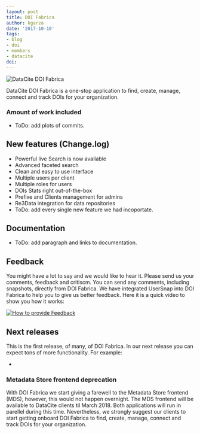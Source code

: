 ```yaml
---
layout: post
title: DOI Fabrica
author: kgarza
date: '2017-10-10'
tags:
- blog
- doi
- members
- datacite
doi: 
---
```


![DataCite DOI Fabrica](https://imgur.com/a/jz4NL)


DataCite DOI Fabrica is a one-stop application to find, create, manage, connect and track DOIs for your organization.

### Amount of work included
- ToDo: add plots of commits.

## New features (Change.log)


- Powerful live Search is now available
- Advanced faceted search 
- Clean and easy to use interface
- Multiple users per client
- Multiple roles for users
- DOIs Stats right out-of-the-box
- Prefixe and Clients management for admins
- Re3Data integration for data repositories
- ToDo: add every single new feature we had incoportate. 


## Documentation

- ToDo: add paragraph and links to documentation.


## Feedback

You might have a lot to say and we would like to hear it. Please send us your comments, feedback and critiscm. You can send any comments, including snapshots, directly from DOI Fabrica. We have integrated UserSnap into DOI Fabrica to help you to give us better feedback. Here it is a quick video to show you how it works:

[![How to provide Feedback](https://img.youtube.com/vi/_O5tNhiX1Rk/0.jpg)](https://www.youtube.com/watch?v=_O5tNhiX1Rk "How to provide Feedback")

## Next releases

This is the first release, of many, of DOI Fabrica. In our next release you can expect tons of more functionality. For example:

- 



### Metadata Store frontend  deprecation

With DOI Fabrica we start giving a farewell to the Metadata Store frontend (MDS), however, this would not happen overnight. The MDS frontend will be available to DataCite clients til March 2018. Both applications will run in parellel during this time. Nevertheless, we strongly suggest our clients to start getting onboard DOI Fabrica to find, create, manage, connect and track DOIs for your organization. 


